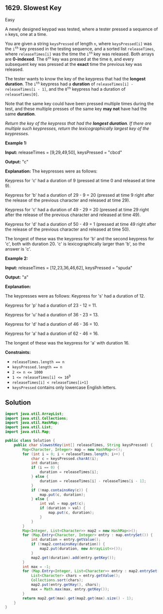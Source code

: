 ## 1629\. Slowest Key

Easy

A newly designed keypad was tested, where a tester pressed a sequence of `n` keys, one at a time.

You are given a string `keysPressed` of length `n`, where `keysPressed[i]` was the <code>i<sup>th</sup></code> key pressed in the testing sequence, and a sorted list `releaseTimes`, where `releaseTimes[i]` was the time the <code>i<sup>th</sup></code> key was released. Both arrays are **0-indexed**. The <code>0<sup>th</sup></code> key was pressed at the time `0`, and every subsequent key was pressed at the **exact** time the previous key was released.

The tester wants to know the key of the keypress that had the **longest duration**. The <code>i<sup>th</sup></code> keypress had a **duration** of `releaseTimes[i] - releaseTimes[i - 1]`, and the <code>0<sup>th</sup></code> keypress had a duration of `releaseTimes[0]`.

Note that the same key could have been pressed multiple times during the test, and these multiple presses of the same key **may not** have had the same **duration**.

_Return the key of the keypress that had the **longest duration**. If there are multiple such keypresses, return the lexicographically largest key of the keypresses._

**Example 1:**

**Input:** releaseTimes = [9,29,49,50], keysPressed = "cbcd"

**Output:** "c"

**Explanation:** The keypresses were as follows: 

Keypress for 'c' had a duration of 9 (pressed at time 0 and released at time 9). 

Keypress for 'b' had a duration of 29 - 9 = 20 (pressed at time 9 right after the release of the previous character and released at time 29). 

Keypress for 'c' had a duration of 49 - 29 = 20 (pressed at time 29 right after the release of the previous character and released at time 49). 

Keypress for 'd' had a duration of 50 - 49 = 1 (pressed at time 49 right after the release of the previous character and released at time 50). 

The longest of these was the keypress for 'b' and the second keypress for 'c', both with duration 20. 'c' is lexicographically larger than 'b', so the answer is 'c'.

**Example 2:**

**Input:** releaseTimes = [12,23,36,46,62], keysPressed = "spuda"

**Output:** "a"

**Explanation:** 

The keypresses were as follows: Keypress for 's' had a duration of 12. 

Keypress for 'p' had a duration of 23 - 12 = 11.

Keypress for 'u' had a duration of 36 - 23 = 13. 

Keypress for 'd' had a duration of 46 - 36 = 10.

Keypress for 'a' had a duration of 62 - 46 = 16. 

The longest of these was the keypress for 'a' with duration 16.

**Constraints:**

*   `releaseTimes.length == n`
*   `keysPressed.length == n`
*   `2 <= n <= 1000`
*   <code>1 <= releaseTimes[i] <= 10<sup>9</sup></code>
*   `releaseTimes[i] < releaseTimes[i+1]`
*   `keysPressed` contains only lowercase English letters.

## Solution

```java
import java.util.ArrayList;
import java.util.Collections;
import java.util.HashMap;
import java.util.List;
import java.util.Map;

public class Solution {
    public char slowestKey(int[] releaseTimes, String keysPressed) {
        Map<Character, Integer> map = new HashMap<>();
        for (int i = 0; i < releaseTimes.length; i++) {
            char c = keysPressed.charAt(i);
            int duration;
            if (i == 0) {
                duration = releaseTimes[i];
            } else {
                duration = releaseTimes[i] - releaseTimes[i - 1];
            }
            if (!map.containsKey(c)) {
                map.put(c, duration);
            } else {
                int val = map.get(c);
                if (duration > val) {
                    map.put(c, duration);
                }
            }
        }
        Map<Integer, List<Character>> map2 = new HashMap<>();
        for (Map.Entry<Character, Integer> entry : map.entrySet()) {
            int duration = entry.getValue();
            if (!map2.containsKey(duration)) {
                map2.put(duration, new ArrayList<>());
            }
            map2.get(duration).add(entry.getKey());
        }
        int max = -1;
        for (Map.Entry<Integer, List<Character>> entry : map2.entrySet()) {
            List<Character> chars = entry.getValue();
            Collections.sort(chars);
            map2.put(entry.getKey(), chars);
            max = Math.max(max, entry.getKey());
        }
        return map2.get(max).get(map2.get(max).size() - 1);
    }
}
```